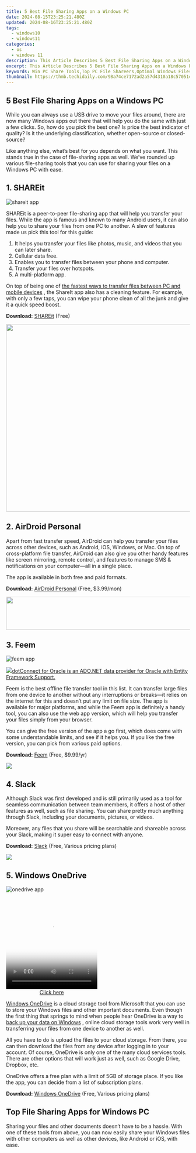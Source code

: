 ```yaml
---
title: 5 Best File Sharing Apps on a Windows PC
date: 2024-08-15T23:25:21.480Z
updated: 2024-08-16T23:25:21.480Z
tags:
  - windows10
  - windows11
categories:
  - os
  - windows 11
description: This Article Describes 5 Best File Sharing Apps on a Windows PC
excerpt: This Article Describes 5 Best File Sharing Apps on a Windows PC
keywords: Win PC Share Tools,Top PC File Shareers,Optimal Windows Fileshare,Leading File Sync Pc,Best Free Sharing Software,Top Pc Data Transfer,Premier PC Share Apps
thumbnail: https://thmb.techidaily.com/98a74ce7172ad2a57d4310a18c57051ce671b66b03e5b45c8d9ea3eb4205cb9f.jpg
---
```


## 5 Best File Sharing Apps on a Windows PC

 While you can always use a USB drive to move your files around, there are now many Windows apps out there that will help you do the same with just a few clicks. So, how do you pick the best one? Is price the best indicator of quality? Is it the underlying classification, whether open-source or closed-source?

 Like anything else, what’s best for you depends on what you want. This stands true in the case of file-sharing apps as well. We’ve rounded up various file-sharing tools that you can use for sharing your files on a Windows PC with ease.

## 1\. SHAREit

![shareit app](https://static1.makeuseofimages.com/wordpress/wp-content/uploads/2023/04/shareit-app.jpg)

 SHAREit is a peer-to-peer file-sharing app that will help you transfer your files. While the app is famous and known to many Android users, it can also help you to share your files from one PC to another. A slew of features made us pick this tool for this guide:

1. It helps you transfer your files like photos, music, and videos that you can later share.
2. Cellular data free.
3. Enables you to transfer files between your phone and computer.
4. Transfer your files over hotspots.
5. A multi-platform app.

 On top of being one of [the fastest ways to transfer files between PC and mobile devices](https://www.makeuseof.com/tag/x-fastest-ways-transfer-file-pc-mobile-device/) , the ShareIt app also has a cleaning feature. For example, with only a few taps, you can wipe your phone clean of all the junk and give it a quick speed boost.

**Download:** [SHAREit](https://apps.microsoft.com/store/detail/shareit/9WZDNCRDSZ0P?hl=en-ph&gl=ph) (Free)

<!-- affiliate ads begin -->
<a href="https://ephamedtechinc.pxf.io/c/5597632/2095369/26400" target="_top" id="2095369"><img src="//a.impactradius-go.com/display-ad/26400-2095369" border="0" alt="" width="1024" height="512"/></a><img height="0" width="0" src="https://imp.pxf.io/i/5597632/2095369/26400" style="position:absolute;visibility:hidden;" border="0" />
<!-- affiliate ads end -->
## 2\. AirDroid Personal

 Apart from fast transfer speed, AirDroid can help you transfer your files across other devices, such as Android, iOS, Windows, or Mac. On top of cross-platform file transfer, AirDroid can also give you other handy features like screen mirroring, remote control, and features to manage SMS & notifications on your computer—all in a single place.

The app is available in both free and paid formats.

**Download:** [AirDroid Personal](https://www.airdroid.com/personal/) (Free, $3.99/mon)

<!-- affiliate ads begin -->
<a href="https://united.elfm.net/c/5597632/517826/4704" target="_top" id="517826"><img src="//a.impactradius-go.com/display-ad/4704-517826" border="0" alt="" width="728" height="90"/></a><img height="0" width="0" src="https://united.elfm.net/i/5597632/517826/4704" style="position:absolute;visibility:hidden;" border="0" />
<!-- affiliate ads end -->
## 3\. Feem

![feem app](https://static1.makeuseofimages.com/wordpress/wp-content/uploads/2023/04/feem-app.jpg)
<!-- affiliate ads begin -->
<a href="https://checkout.devart.com/order/checkout.php?PRODS=5023555&QTY=1&AFFILIATE=108875&CART=1"><img src="https://secure.avangate.com/images/merchant/45b430710ad04765a6afd58d9d9fafca/products/dotConnect_O.png" border="0">dotConnect for Oracle is an ADO.NET data provider for Oracle with Entity Framework Support.</a>
<!-- affiliate ads end -->

 Feem is the best offline file transfer tool in this list. It can transfer large files from one device to another without any interruptions or breaks—it relies on the internet for this and doesn’t put any limit on file size. The app is available for major platforms, and while the Feem app is definitely a handy tool, you can also use the web app version, which will help you transfer your files simply from your browser.

 You can give the free version of the app a go first, which does come with some understandable limits, and see if it helps you. If you like the free version, you can pick from various paid options.

**Download:** [Feem](https://feem.io/#features) (Free, $9.99/yr)

<!-- affiliate ads begin -->
<a href="https://shop.mondly.com/affiliate.php?ACCOUNT=ATISTUDI&AFFILIATE=108875&PATH=https%3A%2F%2Fwww.mondly.com%3FAFFILIATE%3D108875%26RESOURCE%3D%2BGeneral%2B970x90%2B"><img src="https://secure.avangate.com/images/merchant/69c418c33ec2e1a4267fa9bb77fa1428/general-970x90.gif" border="0"></a>
<!-- affiliate ads end -->
## 4\. Slack

 Although Slack was first developed and is still primarily used as a tool for seamless communication between team members, it offers a host of other features as well, such as file sharing. You can share pretty much anything through Slack, including your documents, pictures, or videos.

 Moreover, any files that you share will be searchable and shareable across your Slack, making it super easy to connect with anyone.

**Download:** [Slack](https://slack.com/intl/en-in/downloads/windows) (Free, Various pricing plans)

<!-- affiliate ads begin -->
<a href="https://store.nero.com/order/checkout.php?PRODS=42296855&QTY=1&AFFILIATE=108875&CART=1"><img src="http://cdnwww.nero.com/nero-com-wAssets/img/banners/2023/recode/Nero_Recode_Screen_2.png" border="0"></a>
<!-- affiliate ads end -->
## 5\. Windows OneDrive

![onedrive app](https://static1.makeuseofimages.com/wordpress/wp-content/uploads/2023/04/onedrive-app.jpg)
<!-- affiliate ads begin -->
<span id="1997795">
					<video width="250" height="250" style="cursor:pointer"
           poster="//a.impactradius-go.com/display-clicktoplayimage/1997795.jpeg"
           onclick="if(!this.playClicked){this.play();this.setAttribute('controls',true);this.playClicked=true;}">
	   <source src="//a.impactradius-go.com/display-ad/23621-1997795">
	   <img src="//a.impactradius-go.com/display-clicktoplayimage/1997795.jpeg" style="border: none; height: 100%; width: 100%; object-fit: contain">
	</video>
	<div style="width:250px;text-align:center"><a href="javascript:window.open(decodeURIComponent('https%3A%2F%2Fproteahair.pxf.io%2Fc%2F5597632%2F1997795%2F23621'), '_blank');void(0);">Click here</a></div>
</span>
<img height="0" width="0" src="https://imp.pxf.io/i/5597632/1997795/23621" style="position:absolute;visibility:hidden;" border="0" />
<!-- affiliate ads end -->

[Windows OneDrive](https://www.makeuseof.com/what-is-onedrive/) is a cloud storage tool from Microsoft that you can use to store your Windows files and other important documents. Even though the first thing that springs to mind when people hear OneDrive is a way to [back up your data on Windows](https://www.makeuseof.com/tag/ultimate-windows-10-data-backup-guide/) , online cloud storage tools work very well in transferring your files from one device to another as well.

 All you have to do is upload the files to your cloud storage. From there, you can then download the files from any device after logging in to your account. Of course, OneDrive is only one of the many cloud services tools. There are other options that will work just as well, such as Google Drive, Dropbox, etc.

 OneDrive offers a free plan with a limit of 5GB of storage place. If you like the app, you can decide from a list of subscription plans.

**Download:** [Windows OneDrive](https://www.microsoft.com/en-in/microsoft-365/onedrive/compare-onedrive-plans?ef%5Fid=%5Fk%5F401230e1b33a18a4c01254af24bb6862%5Fk%5F&OCID=AIDcmm409lj8ne%5FSEM%5F%5Fk%5F401230e1b33a18a4c01254af24bb6862%5Fk%5F&msclkid=401230e1b33a18a4c01254af24bb6862&activetab=tab:primaryr2) (Free, Various pricing plans)

## Top File Sharing Apps for Windows PC

 Sharing your files and other documents doesn’t have to be a hassle. With one of these tools from above, you can now easily share your Windows files with other computers as well as other devices, like Android or iOS, with ease.


<ins class="adsbygoogle"
     style="display:block"
     data-ad-format="autorelaxed"
     data-ad-client="ca-pub-7571918770474297"
     data-ad-slot="1223367746"></ins>



<ins class="adsbygoogle"
     style="display:block"
     data-ad-client="ca-pub-7571918770474297"
     data-ad-slot="8358498916"
     data-ad-format="auto"
     data-full-width-responsive="true"></ins>






